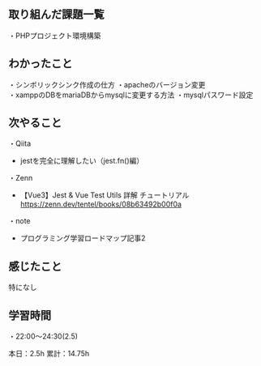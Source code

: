 
## 取り組んだ課題一覧
・PHPプロジェクト環境構築

## わかったこと
・シンボリックシンク作成の仕方
・apacheのバージョン変更  
・xamppのDBをmariaDBからmysqlに変更する方法
・mysqlパスワード設定  

## 次やること
・Qiita
- jestを完全に理解したい（jest.fn()編）

・Zenn
- 【Vue3】Jest & Vue Test Utils 詳解 チュートリアル  
https://zenn.dev/tentel/books/08b63492b00f0a

・note  
- プログラミング学習ロードマップ記事2

## 感じたこと
特になし

## 学習時間
・22:00〜24:30(2.5)  

本日：2.5h 
累計：14.75h
